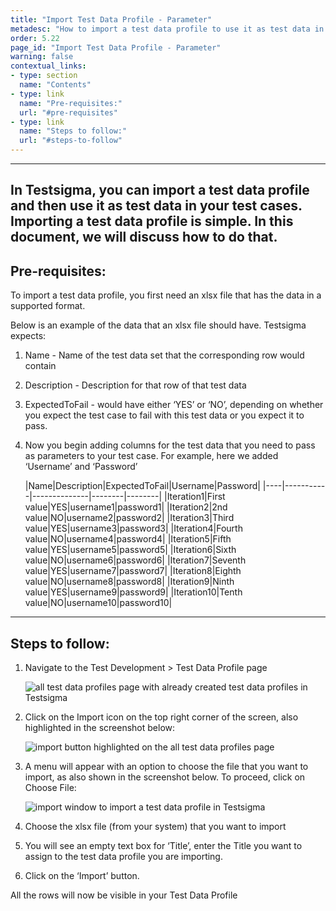 ```yaml
---
title: "Import Test Data Profile - Parameter"
metadesc: "How to import a test data profile to use it as test data in a test case in Testsigma."
order: 5.22
page_id: "Import Test Data Profile - Parameter"
warning: false
contextual_links:
- type: section
  name: "Contents"
- type: link
  name: "Pre-requisites:"
  url: "#pre-requisites"
- type: link
  name: "Steps to follow:"
  url: "#steps-to-follow"
---
```

---

In Testsigma, you can import a test data profile and then use it as test data in your test cases. Importing a test data profile is simple. In this document, we will discuss how to do that.
---

## **Pre-requisites:**

To import a test data profile, you first need an xlsx file that has the data in a supported format. 

Below is an example of the data that an xlsx file should have. Testsigma expects:
1. Name - Name of the test data set that the corresponding row would contain
2. Description - Description for that row of that test data
3. ExpectedToFail - would have either ‘YES’ or ‘NO’, depending on whether you expect the test case to fail with this test data or you expect it to pass.
4. Now you begin adding columns for the test data that you need to pass as parameters to your test case. For example, here we added ‘Username’ and ‘Password’

   |Name|Description|ExpectedToFail|Username|Password|
|----|-----------|--------------|--------|--------|
|Iteration1|First value|YES|username1|password1|
|Iteration2|2nd value|NO|username2|password2|
|Iteration3|Third value|YES|username3|password3|
|Iteration4|Fourth value|NO|username4|password4|
|Iteration5|Fifth value|YES|username5|password5|
|Iteration6|Sixth value|NO|username6|password6|
|Iteration7|Seventh value|YES|username7|password7|
|Iteration8|Eighth value|NO|username8|password8|
|Iteration9|Ninth value|YES|username9|password9|
|Iteration10|Tenth value|NO|username10|password10|
---

## **Steps to follow:**


1. Navigate to the Test Development > Test Data Profile page

   ![all test data profiles page with already created test data profiles in Testsigma](https://docs.testsigma.com/images/import-data-profiles/all-test-data-profiles-adding-values-import.png)

2. Click on the Import icon on the top right corner of the screen, also highlighted in the screenshot below:

   ![import button highlighted on the all test data profiles page](https://docs.testsigma.com/images/import-data-profiles/all-test-data-profiles-adding-values-import-button.png)

3. A menu will appear with an option to choose the file that you want to import, as also shown in the screenshot below. To proceed, click on Choose File:

   ![import window to import a test data profile in Testsigma](https://docs.testsigma.com/images/import-data-profiles/import-window-to-import-test-data-profile.png)

4. Choose the xlsx file (from your system) that you want to import
5. You will see an empty text box for ‘Title’, enter the Title you want to assign to the test data profile you are importing.
6. Click on the ‘Import’ button.

All the rows will now be visible in your Test Data Profile






